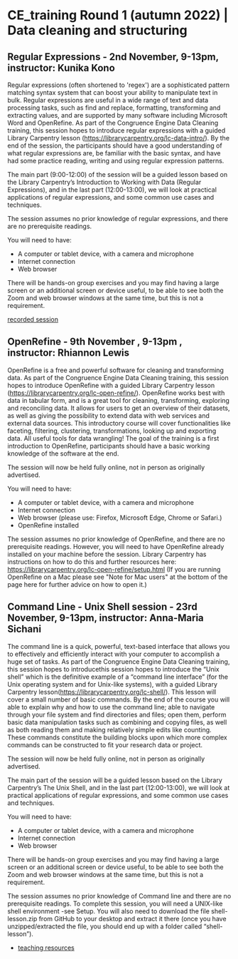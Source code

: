 # CE_training Round 1 (autumn 2022) |  Data cleaning and structuring

## Regular Expressions - 2nd November, 9-13pm, instructor:  Kunika Kono 
Regular expressions (often shortened to 'regex') are a sophisticated pattern matching syntax system that can boost your ability to manipulate text in bulk. Regular expressions are useful in a wide range of text and data processing tasks, such as find and replace, formatting, transforming and extracting values, and are supported by many software including Microsoft Word and OpenRefine. As part of the Congruence Engine Data Cleaning training, this session hopes to introduce regular expressions with a guided Library Carpentry lesson (https://librarycarpentry.org/lc-data-intro/). By the end of the session, the participants should have a good understanding of what regular expressions are, be familiar with the basic syntax, and have had some practice reading, writing and using regular expression patterns.
 
The main part (9:00-12:00) of the session will be a guided lesson based on the Library Carpentry’s Introduction to Working with Data (Regular Expressions), and in the last part (12:00-13:00), we will look at practical applications of regular expressions, and some common use cases and techniques.
 
The session assumes no prior knowledge of regular expressions, and there are no prerequisite readings.
 
You will need to have:
- A computer or tablet device, with a camera and microphone
- Internet connection
- Web browser
 
There will be hands-on group exercises and you may find having a large screen or an additional screen or device useful, to be able to see both the Zoom and web browser windows at the same time, but this is not a requirement.
 
<a href="https://uolonline-my.sharepoint.com/:v:/r/personal/kunika_kono_sas_ac_uk/Documents/Recordings/CE%20training%20teaser%20session_01_data%20cleaning%26structuring-20220928_111146-Meeting%20Recording.mp4?csf=1&web=1&e=fHdeJb"> recorded session </a> 

 
 
## OpenRefine - 9th November , 9-13pm , instructor:  Rhiannon Lewis 

 
OpenRefine is a free and powerful software for cleaning and transforming data. As part of the Congruence Engine Data Cleaning training, this session hopes to introduce OpenRefine with a guided Library Carpentry lesson (https://librarycarpentry.org/lc-open-refine/). OpenRefine works best with data in tabular form, and is a great tool for cleaning, transforming, exploring and reconciling data. It allows for users to get an overview of their datasets, as well as giving the possibility to extend data with web services and external data sources. This introductory course will cover functionalities like faceting, filtering, clustering, transformations, looking up and exporting data. All useful tools for data wrangling! The goal of the training is a first introduction to OpenRefine, participants should have a basic working knowledge of the software at the end.
 
The session will now be held fully online, not in person as originally advertised.
 
You will need to have:
- A computer or tablet device, with a camera and microphone
- Internet connection
- Web browser (please use: Firefox, Microsoft Edge, Chrome or Safari.)
- OpenRefine installed 
 
The session assumes no prior knowledge of OpenRefine, and there are no prerequisite readings. However, you will need to have OpenRefine already installed on your machine before the session. Library Carpentry has instructions on how to do this and further resources here: https://librarycarpentry.org/lc-open-refine/setup.html (If you are running OpenRefine on a Mac please see "Note for Mac users" at the bottom of the page here for further advice on how to open it.)  
 

## Command Line - Unix Shell session - 23rd November, 9-13pm, instructor:  Anna-Maria Sichani 

The command line is a quick, powerful, text-based interface that allows you to effectively and efficiently interact with your computer to accomplish a huge set of tasks. As part of the Congruence Engine Data Cleaning training, this session hopes to introducethis session hopes to introduce the “Unix shell” which is the definitive example of a “command line interface” (for the Unix operating system and for Unix-like systems), with a guided Library Carpentry lesson(https://librarycarpentry.org/lc-shell/). This lesson will cover a small number of basic commands. By the end of the course you will able to explain why and how to use the command line; able to navigate through your file system and find directories and files; open them, perform basic data manipulation tasks such as combining and copying files, as well as both reading them and making relatively simple edits like counting. These commands constitute the building blocks upon which more complex commands can be constructed to fit your research data or project.

The session will now be held fully online, not in person as originally advertised.

The main part of the session will be a guided lesson based on the Library Carpentry’s The Unix Shell, and in the last part (12:00-13:00), we will look at practical applications of regular expressions, and some common use cases and techniques.
 
You will need to have:
- A computer or tablet device, with a camera and microphone
- Internet connection
- Web browser
 
There will be hands-on group exercises and you may find having a large screen or an additional screen or device useful, to be able to see both the Zoom and web browser windows at the same time, but this is not a requirement.
 
The session assumes no prior knowledge of Command line and there are no prerequisite readings.
To complete this session, you will need a UNIX-like shell environment -see Setup. You will also need to download the file shell-lesson.zip from GitHub to your desktop and extract it there (once you have unzipped/extracted the file, you should end up with a folder called “shell-lesson”).


- <a href="https://github.com/congruence-engine/training/blob/main/resources/CommandLine_UnixShell.pdf">teaching resources </a>
 
